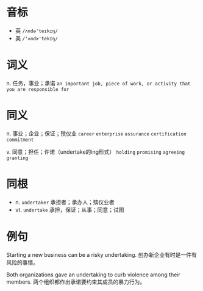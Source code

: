 # 音标

- 英 `/ʌndə'teɪkɪŋ/`
- 美 `/'ʌndɚ'tekɪŋ/`

# 词义

n. 任务，事业；承诺
`an important job, piece of work, or activity that you are responsible for`

# 同义

n. 事业；企业；保证；殡仪业
`career` `enterprise` `assurance` `certification` `commitment`

v. 同意；担任；许诺（undertake的ing形式）
`holding` `promising` `agreeing` `granting`

# 同根

- n. `undertaker` 承担者；承办人；殡仪业者
- vt. `undertake` 承担，保证；从事；同意；试图

# 例句

Starting a new business can be a risky undertaking.
创办新企业有时是一件有风险的事情。

Both organizations gave an undertaking to curb violence among their members.
两个组织都作出承诺要约束其成员的暴力行为。


